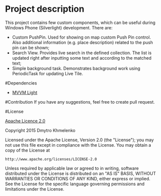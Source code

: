 # Project description
This project contains few custom components, which can be useful during Windows Phone (Silverlight) development.
There are:
- Custom PushPin. Used for showing on map custom Push Pin control. Also additional information (e.g. place description) related to the push pin can be shown;
- Search View. Provides live search in the defined collection. The list is updated right after inputting some text and according to the matched text;
- Simple background task. Demonstrates background work using PeriodicTask for updating Live Tile.

#Dependencies
- [MVVM Light](http://mvvmlight.codeplex.com/)

#Contribution
If you have any suggestions, feel free to create pull request.

#License

[Apache Licence 2.0](http://www.apache.org/licenses/LICENSE-2.0)

Copyright 2015 Dmytro Khmelenko

Licensed under the Apache License, Version 2.0 (the "License");
you may not use this file except in compliance with the License.
You may obtain a copy of the License at

    http://www.apache.org/licenses/LICENSE-2.0

Unless required by applicable law or agreed to in writing, software
distributed under the License is distributed on an "AS IS" BASIS,
WITHOUT WARRANTIES OR CONDITIONS OF ANY KIND, either express or implied.
See the License for the specific language governing permissions and
limitations under the License.

